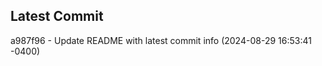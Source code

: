 
## Latest Commit
a987f96 - Update README with latest commit info (2024-08-29 16:53:41 -0400) <Yunxi-Zhou>
